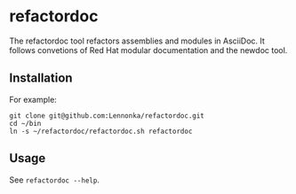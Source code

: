 # refactordoc
The refactordoc tool refactors assemblies and modules in AsciiDoc.
It follows convetions of Red Hat modular documentation and the newdoc tool.

## Installation

For example:

```
git clone git@github.com:Lennonka/refactordoc.git
cd ~/bin
ln -s ~/refactordoc/refactordoc.sh refactordoc
```

## Usage

See `refactordoc --help`.

